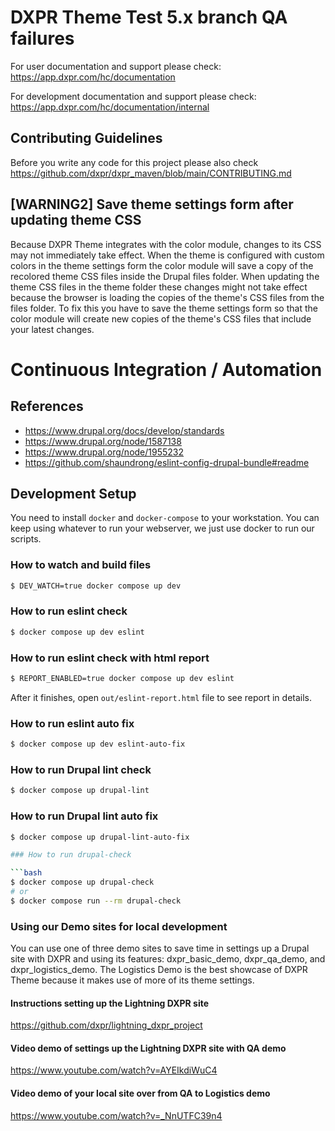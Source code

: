 # DXPR Theme Test 5.x branch QA failures

For user documentation and support please check:
https://app.dxpr.com/hc/documentation

For development documentation and support please check:
https://app.dxpr.com/hc/documentation/internal

## Contributing Guidelines

Before you write any code for this project please also check 
https://github.com/dxpr/dxpr_maven/blob/main/CONTRIBUTING.md

## [WARNING2] Save theme settings form after updating theme CSS

Because DXPR Theme integrates with the color module, changes to its CSS may
not immediately take effect.
When the theme is configured with custom colors in the theme settings form
the color module will save a copy of the recolored theme CSS files inside
the Drupal files folder. When updating the theme CSS files in the theme
folder these changes might not take effect because the browser is loading
the copies of the theme's CSS files from the files folder. To fix this you
have to save the theme settings form so that the color module will create
new copies of the theme's CSS files that include your latest changes.

# Continuous Integration / Automation

## References

- https://www.drupal.org/docs/develop/standards
- https://www.drupal.org/node/1587138
- https://www.drupal.org/node/1955232
- https://github.com/shaundrong/eslint-config-drupal-bundle#readme

## Development Setup

You need to install `docker` and `docker-compose` to your workstation.
You can keep using whatever to run your webserver,
we just use docker to run our scripts.


### How to watch and build files

```bash
$ DEV_WATCH=true docker compose up dev
```

### How to run eslint check

```bash
$ docker compose up dev eslint
```

### How to run eslint check with html report

```bash
$ REPORT_ENABLED=true docker compose up dev eslint
```

After it finishes, open `out/eslint-report.html` file to see report in details.


### How to run eslint auto fix

```bash
$ docker compose up dev eslint-auto-fix
```

### How to run Drupal lint check

```bash
$ docker compose up drupal-lint
```

### How to run Drupal lint auto fix

```bash
$ docker compose up drupal-lint-auto-fix

### How to run drupal-check

```bash
$ docker compose up drupal-check
# or
$ docker compose run --rm drupal-check
```

### Using our Demo sites for local development

You can use one of three demo sites to save time in settings up a Drupal site
with DXPR and using its features: dxpr_basic_demo, dxpr_qa_demo, and
dxpr_logistics_demo. The Logistics Demo is the best showcase of DXPR Theme
because it makes use of more of its theme settings.

#### Instructions setting up the Lightning DXPR site

https://github.com/dxpr/lightning_dxpr_project

#### Video demo of settings up the Lightning DXPR site with QA demo

https://www.youtube.com/watch?v=AYEIkdiWuC4

#### Video demo of your local site over from QA to Logistics demo

https://www.youtube.com/watch?v=_NnUTFC39n4
